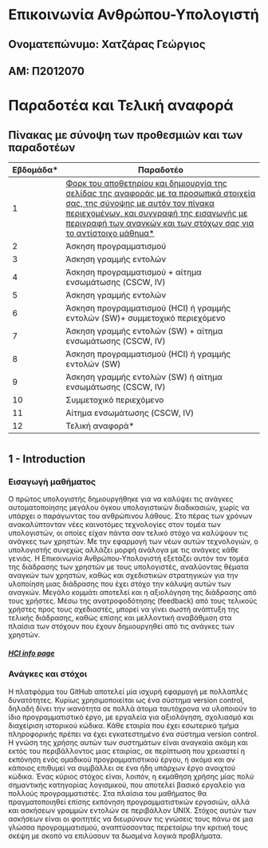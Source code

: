 # Επικοινωνία Ανθρώπου-Υπολογιστή

## Ονοματεπώνυμο: Χατζάρας Γεώργιος
## ΑΜ: Π2012070
#

# Παραδοτέα και Τελική αναφορά

## Πίνακας με σύνοψη των προθεσμιών και των παραδοτέων

| Εβδομάδα* | Παραδοτέο |
| --- | --- |
| 1 | [Φορκ του αποθετηρίου και δημιουργία της σελίδας της αναφοράς με τα προσωπικά στοιχεία σας, της σύνοψης με αυτόν τον πίνακα περιεχομένων, και συγγραφή της εισαγωγής με περιγραφή των αναγκών και των στόχων σας για το αντίστοιχο μάθημα*](#1---introduction) |
| 2 | Άσκηση προγραμματισμού |
| 3 | Άσκηση γραμμής εντολών |
| 4 | Άσκηση προγραμματισμού + αίτημα ενσωμάτωσης (CSCW, IV) |
| 5 | Άσκηση γραμμής εντολών |
| 6 | Άσκηση προγραμματισμού (HCI) ή γραμμής εντολών (SW)+ συμμετοχικό περιεχόμενο |
| 7 | Άσκηση γραμμής εντολών (SW) + αίτημα ενσωμάτωσης (CSCW, IV) |
| 8 | Άσκηση προγραμματισμού (HCI) ή γραμμής εντολών (SW) |
| 9 | Άσκηση γραμμής εντολών (SW) ή αίτημα ενσωμάτωσης (CSCW, IV) |
| 10 | Συμμετοχικό περιεχόμενο |
| 11 | Αίτημα ενσωμάτωσης (CSCW, IV) |
| 12 | Τελική αναφορά* |

#

## 1 - Introduction

### Εισαγωγή μαθήματος

Ο πρώτος υπολογιστής δημιουργήθηκε για να καλύψει τις ανάγκες αυτοματοποίησης μεγάλου όγκου υπολογιστικών διαδικασιών, χωρίς να υπάρχει ο παράγωντας του ανθρώπινου λάθους. Στο πέρας των χρόνων ανακαλύπτονταν νέες καινοτόμες τεχνολογίες στον τομέα των υπολογιστών, οι οποίες είχαν πάντα σαν τελικό στόχο να καλύψουν τις ανάγκες των χρηστών. Με την εφαρμογή των νέων αυτών τεχνολογιών, ο υπολογιστής συνεχώς αλλάζει μορφή ανάλογα με τις ανάγκες κάθε γενιάς. Η Επικοινωνία Ανθρώπου-Υπολογιστή εξετάζει αυτόν τον τομέα της διάδρασης των χρηστών με τους υπολογιστές, αναλύοντας θέματα αναγκών των χρηστών, καθώς και σχεδιστικών στρατηγικών για την υλοποίηση μιας διάδρασης που έχει στόχο την κάλυψη αυτών των αναγκών. Μεγάλο κομμάτι αποτελεί και η αξιολόγηση της διάδρασης από τους χρήστες. Μέσω της ανατροφοδότησης (feedback) από τους τελικούς χρήστες προς τους σχεδιαστές, μπορεί να γίνει σωστή ανάπτυξη της τελικής διάδρασης, καθώς επίσης και μελλοντική αναβάθμιση στα πλαίσια των στόχουν που έχουν δημιουργηθεί από τις ανάγκες των χρηστών.

##### [HCI info page](https://di.ionio.gr/gr/studies/undergraduate-studies/courses/591/)

### Ανάγκες και στόχοι

Η πλατφόρμα του GitHub αποτελεί μία ισχυρή εφαρμογή με πολλαπλές δυνατότητες. Κυρίως χρησιμοποιείται ως ένα σύστημα version control, δηλαδή δίνει την ικανότητα σε πολλά άτομα ταυτόχρονα να υλοποιούν το ίδιο προγραμματιστικό έργο, με εργαλεία για αξιολόγηση, σχολιασμό και διαχείριση ιστορικού κώδικα. Κάθε εταιρία που έχει εσωτερικό τμήμα πληροφορικής πρέπει να έχει εγκατεστημένο ένα σύστημα version control. Η γνώση της χρήσης αυτών των συστημάτων είναι αναγκαία ακόμη και εκτός του περιβάλλοντος μιας εταιρίας, σε περίπτωση που χρειαστεί η εκπόνηση ενός ομαδικού προγραμματιστικού έργου, ή ακόμα και αν κάποιος επιθυμεί να συμβάλλει σε ένα ήδη υπάρχων έργο ανοιχτού κώδικα. Ένας κύριος στόχος είναι, λοιπόν, η εκμάθηση χρήσης μίας πολύ σημαντικής κατηγορίας λογισμικού, που αποτελεί βασικό εργαλείο για πολλούς προγραμματιστές.
Στα πλαίσια του μαθήματος θα πραγματοποιηθεί επίσης εκπόνηση προγραμματιστικών εργασιών, αλλά και ασκήσεων γραμμών εντολών σε περιβάλλον UNIX. Στόχος αυτών των ασκήσεων είναι οι φοιτητές να διευρύνουν τις γνώσεις τους πάνω σε μια γλώσσα προγραμματισμού, αναπτύσσοντας περεταίρω την κριτική τους σκέψη με σκοπό να επιλύσουν τα δωσμένα λογικά προβλήματα.
